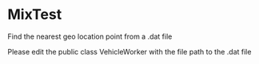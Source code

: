 # MixTest
Find the nearest geo location point from a .dat file

Please edit the     public class VehicleWorker
with the file path to the .dat file
